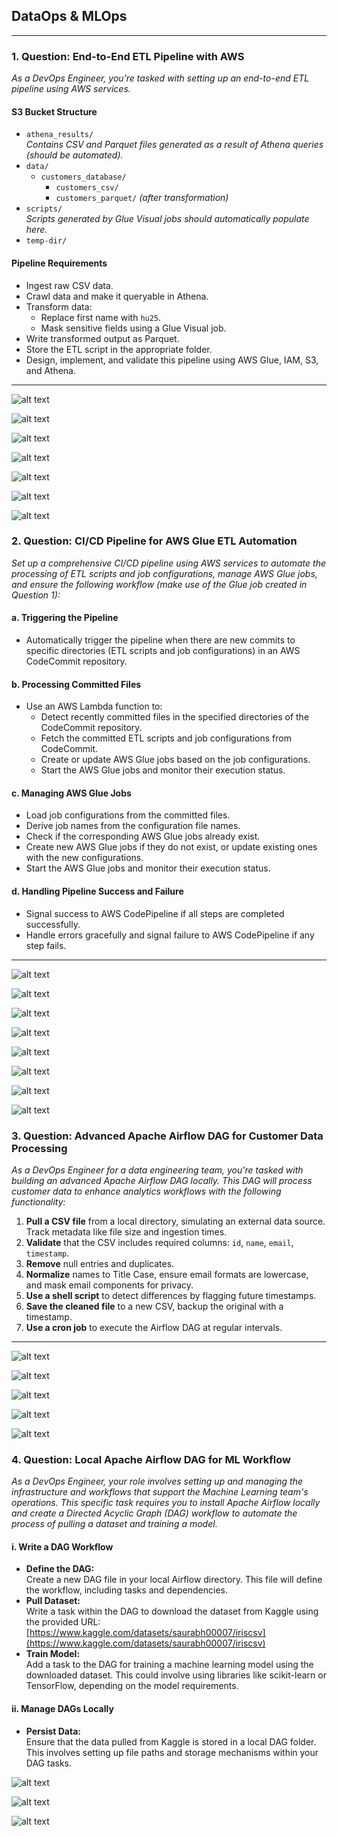 ## DataOps & MLOps

---

### 1. **Question:** End-to-End ETL Pipeline with AWS

_As a DevOps Engineer, you’re tasked with setting up an end-to-end ETL pipeline using AWS services._

#### **S3 Bucket Structure**
- `athena_results/`  
  _Contains CSV and Parquet files generated as a result of Athena queries (should be automated)._
- `data/`
  - `customers_database/`
    - `customers_csv/`
    - `customers_parquet/` _(after transformation)_
- `scripts/`  
  _Scripts generated by Glue Visual jobs should automatically populate here._
- `temp-dir/`


#### **Pipeline Requirements**
- Ingest raw CSV data.
- Crawl data and make it queryable in Athena.
- Transform data:  
  - Replace first name with `hu25`.
  - Mask sensitive fields using a Glue Visual job.
- Write transformed output as Parquet.
- Store the ETL script in the appropriate folder.
- Design, implement, and validate this pipeline using AWS Glue, IAM, S3, and Athena.

---

![alt text](image.png)

![alt text](image-1.png)

![alt text](image-2.png)

![alt text](image-3.png)

![alt text](image-4.png)

![alt text](image-5.png)

![alt text](image-6.png)



### 2. **Question:** CI/CD Pipeline for AWS Glue ETL Automation

_Set up a comprehensive CI/CD pipeline using AWS services to automate the processing of ETL scripts and job configurations, manage AWS Glue jobs, and ensure the following workflow (make use of the Glue job created in Question 1):_

#### a. **Triggering the Pipeline**
- Automatically trigger the pipeline when there are new commits to specific directories (ETL scripts and job configurations) in an AWS CodeCommit repository.

#### b. **Processing Committed Files**
- Use an AWS Lambda function to:
  - Detect recently committed files in the specified directories of the CodeCommit repository.
  - Fetch the committed ETL scripts and job configurations from CodeCommit.
  - Create or update AWS Glue jobs based on the job configurations.
  - Start the AWS Glue jobs and monitor their execution status.

#### c. **Managing AWS Glue Jobs**
- Load job configurations from the committed files.
- Derive job names from the configuration file names.
- Check if the corresponding AWS Glue jobs already exist.
- Create new AWS Glue jobs if they do not exist, or update existing ones with the new configurations.
- Start the AWS Glue jobs and monitor their execution status.

#### d. **Handling Pipeline Success and Failure**
- Signal success to AWS CodePipeline if all steps are completed successfully.
- Handle errors gracefully and signal failure to AWS CodePipeline if any step fails.

---

![alt text](image-7.png)

![alt text](image-8.png)

![alt text](image-9.png)

![alt text](image-14.png)

![alt text](image-10.png)

![alt text](image-11.png)

![alt text](image-12.png)

![alt text](image-13.png)


### 3. **Question:** Advanced Apache Airflow DAG for Customer Data Processing

_As a DevOps Engineer for a data engineering team, you're tasked with building an advanced Apache Airflow DAG locally. This DAG will process customer data to enhance analytics workflows with the following functionality:_

1. **Pull a CSV file** from a local directory, simulating an external data source. Track metadata like file size and ingestion times.
2. **Validate** that the CSV includes required columns: `id`, `name`, `email`, `timestamp`.
3. **Remove** null entries and duplicates.
4. **Normalize** names to Title Case, ensure email formats are lowercase, and mask email components for privacy.
5. **Use a shell script** to detect differences by flagging future timestamps.
6. **Save the cleaned file** to a new CSV, backup the original with a timestamp.
7. **Use a cron job** to execute the Airflow DAG at regular intervals.

---

![alt text](image-16.png)

![alt text](image-17.png)

![alt text](image-18.png)

![alt text](image-15.png)

![alt text](image-19.png)

### 4. **Question:** Local Apache Airflow DAG for ML Workflow

_As a DevOps Engineer, your role involves setting up and managing the infrastructure and workflows that support the Machine Learning team's operations. This specific task requires you to install Apache Airflow locally and create a Directed Acyclic Graph (DAG) workflow to automate the process of pulling a dataset and training a model._

#### i. **Write a DAG Workflow**
- **Define the DAG:**  
  Create a new DAG file in your local Airflow directory. This file will define the workflow, including tasks and dependencies.
- **Pull Dataset:**  
  Write a task within the DAG to download the dataset from Kaggle using the provided URL:  
  [https://www.kaggle.com/datasets/saurabh00007/iriscsv](https://www.kaggle.com/datasets/saurabh00007/iriscsv)
- **Train Model:**  
  Add a task to the DAG for training a machine learning model using the downloaded dataset. This could involve using libraries like scikit-learn or TensorFlow, depending on the model requirements.

#### ii. **Manage DAGs Locally**
- **Persist Data:**  
  Ensure that the data pulled from Kaggle is stored in a local DAG folder. This involves setting up file paths and storage mechanisms within your DAG tasks.


![alt text](image-20.png)

![alt text](image-21.png)

![alt text](image-22.png)

